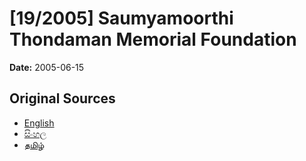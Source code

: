 # [19/2005] Saumyamoorthi Thondaman Memorial Foundation

**Date:** 2005-06-15

## Original Sources

- [English](https://documents.gov.lk/view/acts/2005/6/19-2005_E.pdf)
- [සිංහල](https://documents.gov.lk/view/acts/2005/6/19-2005_S.pdf)
- [தமிழ்](https://documents.gov.lk/view/acts/2005/6/19-2005_T.pdf)
